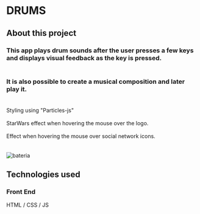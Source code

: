 # DRUMS

## About this project

  ### This app plays drum sounds after the user presses a few keys and displays visual feedback as the key is pressed.</br></br>
  ### It is also possible to create a musical composition and later play it.</br></br>
  Styling using "Particles-js"</br></br>
  StarWars effect when hovering the mouse over the logo.</br></br>
  Effect when hovering the mouse over social network icons.</br></br></br>
 ![bateria](https://user-images.githubusercontent.com/38622239/205463815-6ec3129b-409a-45a3-b348-c1c8da31b602.png)

## Technologies used

### Front End

HTML / CSS / JS
